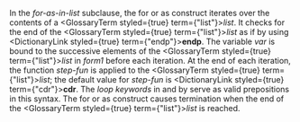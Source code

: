  



In the *for-as-in-list* subclause, the for or as construct iterates over the contents of a <GlossaryTerm styled={true} term={"list"}><i>list</i></GlossaryTerm>. It checks for the end of the <GlossaryTerm styled={true} term={"list"}><i>list</i></GlossaryTerm> as if by using <DictionaryLink styled={true} term={"endp"}><b>endp</b></DictionaryLink>. The variable *var* is bound to the successive elements of the <GlossaryTerm styled={true} term={"list"}><i>list</i></GlossaryTerm> in *form1* before each iteration. At the end of each iteration, the function *step-fun* is applied to the <GlossaryTerm styled={true} term={"list"}><i>list</i></GlossaryTerm>; the default value for *step-fun* is <DictionaryLink styled={true} term={"cdr"}><b>cdr</b></DictionaryLink>. The *loop keywords* in and by serve as valid prepositions in this syntax. The for or as construct causes termination when the end of the <GlossaryTerm styled={true} term={"list"}><i>list</i></GlossaryTerm> is reached. 



